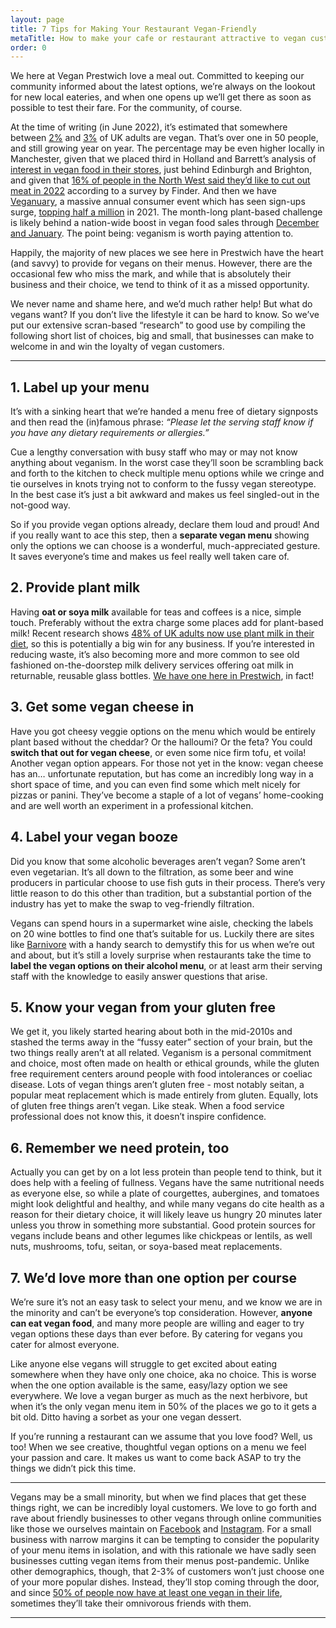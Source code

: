 ```yaml
---
layout: page
title: 7 Tips for Making Your Restaurant Vegan-Friendly
metaTitle: How to make your cafe or restaurant attractive to vegan customers
order: 0
---
```


We here at Vegan Prestwich love a meal out. Committed to keeping our community informed about the latest options, we’re always on the lookout for new local eateries, and when one opens up we’ll get there as soon as possible to test their fare. For the community, of course.

At the time of writing (in June 2022), it’s estimated that somewhere between [2%](https://ourworldindata.org/vegetarian-vegan) and [3%](https://www.finder.com/uk/uk-diet-trends) of UK adults are vegan. That’s over one in 50 people, and still growing year on year. The percentage may be even higher locally in Manchester, given that we placed third in Holland and Barrett’s analysis of [interest in vegan food in their stores](https://www.hollandandbarrett.com/shop/vegan/2020-vegan-insights/), just behind Edinburgh and Brighton, and given that [16% of people in the North West said they’d like to cut out meat in 2022](https://www.hollandandbarrett.com/shop/vegan/2020-vegan-insights/) according to a survey by Finder. And then we have [Veganuary](https://veganuary.com), a massive annual consumer event which has seen sign-ups surge, [topping half a million](https://www.statista.com/topics/8918/veganuary/#topicHeader__wrapper) in 2021. The month-long plant-based challenge is likely behind a nation-wide boost in vegan food sales through [December and January](https://www.hollandandbarrett.com/shop/vegan/2020-vegan-insights/). The point being: veganism is worth paying attention to.

Happily, the majority of new places we see here in Prestwich have the heart (and savvy) to provide for vegans on their menus. However, there are the occasional few who miss the mark, and while that is absolutely their business and their choice, we tend to think of it as a missed opportunity.

We never name and shame here, and we’d much rather help! But what do vegans want? If you don’t live the lifestyle it can be hard to know. So we’ve put our extensive scran-based “research” to good use by compiling the following short list of choices, big and small, that businesses can make to welcome in and win the loyalty of vegan customers. 

---

## 1. Label up your menu
It’s with a sinking heart that we’re handed a menu free of dietary signposts and then read the (in)famous phrase: _“Please let the serving staff know if you have any dietary requirements or allergies.”_

Cue a lengthy conversation with busy staff who may or may not know anything about veganism. In the worst case they’ll soon be scrambling back and forth to the kitchen to check multiple menu options while we cringe and tie ourselves in knots trying not to conform to the fussy vegan stereotype. In the best case it’s just a bit awkward and makes us feel singled-out in the not-good way.

So if you provide vegan options already, declare them loud and proud! And if you really want to ace this step, then a **separate vegan menu** showing only the options we can choose is a wonderful, much-appreciated gesture. It saves everyone’s time and makes us feel really well taken care of.

## 2. Provide plant milk
Having **oat or soya milk** available for teas and coffees is a nice, simple touch. Preferably without the extra charge some places add for plant-based milk! Recent research shows [48% of UK adults now use plant milk in their diet](https://www.ipsos.com/en-uk/almost-half-uk-adults-set-cut-intake-animal-products), so this is potentially a big win for any business. If you’re interested in reducing waste, it’s also becoming more and more common to see old fashioned on-the-doorstep milk delivery services offering oat milk in returnable, reusable glass bottles. [We have one here in Prestwich](https://prestwichmilkdeliveries.co.uk/oato-oat-milk-deliveries), in fact!

## 3. Get some vegan cheese in
Have you got cheesy veggie options on the menu which would be entirely plant based without the cheddar? Or the halloumi? Or the feta? You could **switch that out for vegan cheese**, or even some nice firm tofu, et voila! Another vegan option appears. For those not yet in the know: vegan cheese has an… unfortunate reputation, but has come an incredibly long way in a short space of time, and you can even find some which melt nicely for pizzas or panini. They’ve become a staple of a lot of vegans’ home-cooking and are well worth an experiment in a professional kitchen.

## 4. Label your vegan booze
Did you know that some alcoholic beverages aren’t vegan? Some aren’t even vegetarian. It’s all down to the filtration, as some beer and wine producers in particular choose to use fish guts in their process. There’s very little reason to do this other than tradition, but a substantial portion of the industry has yet to make the swap to veg-friendly filtration. 

Vegans can spend hours in a supermarket wine aisle, checking the labels on 20 wine bottles to find one that’s suitable for us. Luckily there are sites like [Barnivore](https://www.barnivore.com) with a handy search to demystify this for us when we’re out and about, but it’s still a lovely surprise when restaurants take the time to **label the vegan options on their alcohol menu**, or at least arm their serving staff with the knowledge to easily answer questions that arise.

## 5. Know your vegan from your gluten free
We get it, you likely started hearing about both in the mid-2010s and stashed the terms away in the “fussy eater” section of your brain, but the two things really aren’t at all related. Veganism is a personal commitment and choice, most often made on health or ethical grounds, while the gluten free requirement centers around people with food intolerances or coeliac disease. Lots of vegan things aren’t gluten free - most notably seitan, a popular meat replacement which is made entirely from gluten. Equally, lots of gluten free things aren’t vegan. Like steak. When a food service professional does not know this, it doesn’t inspire confidence.

## 6. Remember we need protein, too
Actually you can get by on a lot less protein than people tend to think, but it does help with a feeling of fullness. Vegans have the same nutritional needs as everyone else, so while a plate of courgettes, aubergines, and tomatoes might look delightful and healthy, and while many vegans do cite health as a reason for their dietary choice, it will likely leave us hungry 20 minutes later unless you throw in something more substantial. Good protein sources for vegans include beans and other legumes like chickpeas or lentils, as well nuts, mushrooms, tofu, seitan, or soya-based meat replacements. 

## 7. We’d love more than one option per course
We’re sure it’s not an easy task to select your menu, and we know we are in the minority and can’t be everyone’s top consideration. However, **anyone can eat vegan food**, and many more people are willing and eager to try vegan options these days than ever before. By catering for vegans you cater for almost everyone. 

Like anyone else vegans will struggle to get excited about eating somewhere when they have only one choice, aka no choice. This is worse when the one option available is the same, easy/lazy option we see everywhere. We love a vegan burger as much as the next herbivore, but when it’s the only vegan menu item in 50% of the places we go to it gets a bit old. Ditto having a sorbet as your one vegan dessert. 

If you’re running a restaurant can we assume that you love food? Well, us too! When we see creative, thoughtful vegan options on a menu we feel your passion and care. It makes us want to come back ASAP to try the things we didn’t pick this time. 

---

Vegans may be a small minority, but when we find places that get these things right, we can be incredibly loyal customers. We love to go forth and rave about friendly businesses to other vegans through online communities like those we ourselves maintain on [Facebook](https://www.facebook.com/groups/veganprestwich/) and [Instagram](https://www.instagram.com/veganprestwich/). For a small business with narrow margins it can be tempting to consider the popularity of your menu items in isolation, and with this rationale we have sadly seen businesses cutting vegan items from their menus post-pandemic. Unlike other demographics, though, that 2-3% of customers won’t just choose one of your more popular dishes. Instead, they’ll stop coming through the door, and since [50% of people now have at least one vegan in their life](https://trulyexperiences.com/blog/veganism-uk-statistics/), sometimes they’ll take their omnivorous friends with them.

---
